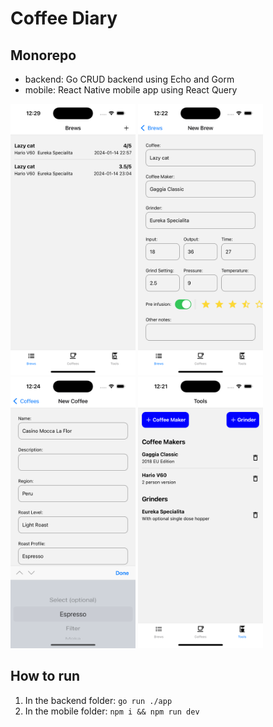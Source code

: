 # Coffee Diary

## Monorepo

- backend: Go CRUD backend using Echo and Gorm
- mobile: React Native mobile app using React Query

<img src = "./docs/img/brews.png" width ="200" /> <img src = "./docs/img/new_brew.png" width ="200" /> <img src = "./docs/img/new_coffee.png" width ="200" /> <img src = "./docs/img/tools.png" width ="200" />

## How to run

1. In the backend folder: `go run ./app`
2. In the mobile folder: `npm i && npm run dev`
